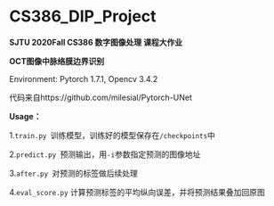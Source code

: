 # CS386_DIP_Project
**SJTU 2020Fall CS386 数字图像处理 课程大作业** 

**OCT图像中脉络膜边界识别**

Environment: Pytorch 1.7.1, Opencv 3.4.2

代码来自https://github.com/milesial/Pytorch-UNet

**Usage：**

1.```train.py ```训练模型，训练好的模型保存在```/checkpoints```中

2.```predict.py ```预测输出，用```-i```参数指定预测的图像地址

3.```after.py ```对预测的标签做后续处理

4.```eval_score.py``` 计算预测标签的平均纵向误差，并将预测结果叠加回原图

